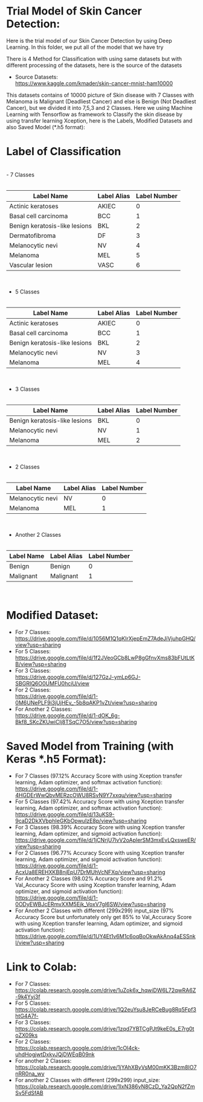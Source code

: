# Trial Model of Skin Cancer Detection:

Here is the trial model of our Skin Cancer Detection by using Deep Learning. In this folder, we put all of the model that we have try 

There is 4 Method for Classification with using same datasets but with different processing of the datasets, here is the source of the datasets <br>

- Source Datasets: <br>
  https://www.kaggle.com/kmader/skin-cancer-mnist-ham10000
  <br>
 
 This datasets contains of 10000 picture of Skin disease with 7 Classes with Melanoma is Malignant (Deadliest Cancer) and else is Benign (Not Deadliest Cancer), but we divided it into 7,5,3 and 2 Classes. Here we using Machine Learning with Tensorflow as framework to Classify the skin disease by using transfer learning Xception, here is the Labels, Modified Datasets and also Saved Model (*.h5 format): 


# Label of Classification
    
   <br>
    - 7 Classes <br> <br>

   | Label Name | Label Alias | Label Number |
   |------------|-------------|--------------|
   | Actinic keratoses | AKIEC | 0 |
   | Basal cell carcinoma | BCC | 1 |
   | Benign keratosis-like lesions | BKL | 2 |
   | Dermatofibroma | DF | 3 |
   | Melanocytic nevi | NV | 4 |
   | Melanoma | MEL | 5 | 
   | Vascular lesion | VASC | 6 |

   <br>

   - 5 Classes <br> <br>

   | Label Name | Label Alias | Label Number |
   |------------|-------------|--------------|
   | Actinic keratoses | AKIEC | 0 |
   | Basal cell carcinoma | BCC | 1 |
   | Benign keratosis-like lesions | BKL | 2 |
   | Melanocytic nevi | NV | 3 |
   | Melanoma | MEL | 4 | 

   <br>

   - 3 Classes <br> <br>

   | Label Name | Label Alias | Label Number |
   |------------|-------------|--------------|
   | Benign keratosis-like lesions | BKL | 0 |
   | Melanocytic nevi | NV | 1 |
   | Melanoma | MEL | 2 | 

   <br>
    
   - 2 Classes <br> <br>

   | Label Name | Label Alias | Label Number |
   |------------|-------------|--------------|
   | Melanocytic nevi | NV | 0 |
   | Melanoma | MEL | 1 | 

   <br>
    
   - Another 2 Classes <br> <br>

   | Label Name | Label Alias | Label Number |
   |------------|-------------|--------------|
   | Benign | Benign | 0 |
   | Malignant | Malignant | 1 | 

   <br>


# Modified Dataset: 
  - For 7 Classes: <br> https://drive.google.com/file/d/1056M1Q1qKlrXjepEmZ7AdeJiVjuhpGHQ/view?usp=sharing
  - For 5 Classes: <br> https://drive.google.com/file/d/1f2JVeoGCb8LwP8gGfnvXms83bFUtLtKB/view?usp=sharing
  - For 3 Classes: <br> https://drive.google.com/file/d/127GzJ-ymLp6GJ-SBGRIQ6O0UMFU0hciU/view
  - For 2 Classes: <br> https://drive.google.com/file/d/1-0M6UNePLF9i3jUjHEv_-5b8qAKP1vZt/view?usp=sharing
  - For Another 2 Classes: <br> https://drive.google.com/file/d/1-dOK_6g-Bkf8_SKcZKUwiCIj8TSqC7O5/view?usp=sharing

# Saved Model from Training (with Keras *.h5 Format): 
  - For 7 Classes (97.12% Accuracy Score with using Xception transfer learning, Adam optimizer, and softmax activation function): <br> https://drive.google.com/file/d/1-4HGDErWwQbvMERzcOWU8RSvN9Y7xxqu/view?usp=sharing 
  - For 5 Classes (97.42% Accuracy Score with using Xception transfer learning, Adam optimizer, and softmax activation function): <br> https://drive.google.com/file/d/13uKS9-9caD2DkXVbphIeGKbOpwuIzE8p/view?usp=sharing
  - For 3 Classes (98.39% Accuracy Score with using Xception transfer learning, Adam optimizer, and sigmoid activation function): <br> https://drive.google.com/file/d/1jCNrjU7lvV2oAplerSM3mxEvLQxsweER/view?usp=sharing
  - For 2 Classes (96.77% Accuracy Score with using Xception transfer learning, Adam optimizer, and sigmoid activation function): <br> https://drive.google.com/file/d/1-AcxUa8EREHXKB8njEpU7DrMUhVcNFXq/view?usp=sharing
  - For Another 2 Classes (98.02% Accuracy Score and 91.2% Val_Accuracy Score with using Xception transfer learning, Adam optimizer, and sigmoid activation function): <br> https://drive.google.com/file/d/1-0ODyEWBJcERmvXXM5Ejk_VoxV7gI6SW/view?usp=sharing
  - For Another 2 Classes with different (299x299) input_size  (97% Accuracy Score but unfortunately only get 85% to Val_Accuracy Score with using Xception transfer learning, Adam optimizer, and sigmoid activation function): <br> https://drive.google.com/file/d/1UY4Et1v6M1c6oqBoOkwAkAnq4aESSnkI/view?usp=sharing

# Link to Colab: 
  - For 7 Classes: <br> https://colab.research.google.com/drive/1uZok6x_hqwiDW6L72qwRA6Z-9k4Yyj3f
  - For 5 Classes: <br> https://colab.research.google.com/drive/1Q2euYsu8JeRCeBug8Rq5Fpf3htG4A7f-
  - For 3 Classes: <br> https://colab.research.google.com/drive/1zqd7YBTCgPJt9keE0s_E7rg0toZX09ks
  - For 2 Classes: <br> https://colab.research.google.com/drive/1cOl4ck-uhdHogjwtDxkvJQjDWEqB09nk
  - For another 2 Classes: <br> https://colab.research.google.com/drive/1jYAhXByVsM00mKK3Bzm8IO7nRR0na_wy
  - For another 2 Classes with different (299x299) input_size: <br> https://colab.research.google.com/drive/1IxN386vN8CzD_Ya2QpN2fZmSv5FdSfAB

